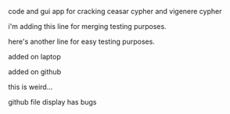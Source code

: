 
code and gui app for cracking ceasar cypher and vigenere cypher

i'm adding this line for merging testing purposes.

here's another line for easy testing purposes.

added on laptop

added on github

this is weird...

github file display has bugs

